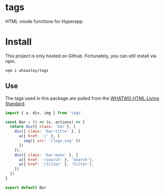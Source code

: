 
# tags

HTML vnode functions for Hyperapp.

# Install

This project is only hosted on Github. Fortunately, you can still install via npm.

```
npm i whaaaley/tags
```

## Use

The tags used in this package are pulled from the [WHATWG HTML Living Standard](https://html.spec.whatwg.org/multipage/indices.html#elements-3).

```js
import { a, div, img } from 'tags'

const Bar = () => (s, actions) => {
  return div({ class: 'bar'}, [
    div({ class: 'bar-title' }, [
      a({ href: '/' }, [
        img({ src: '/logo.svg' })
      ])
    ]),
    div({ class: 'bar-main' }, [
      a({ href: '/search' }, 'Search'),
      a({ href: '/filter' }, 'Filter'),
    ])
  ])
}

export default Bar
```
